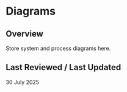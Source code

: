 # Diagrams

## Overview
Store system and process diagrams here.

## Last Reviewed / Last Updated
30 July 2025
